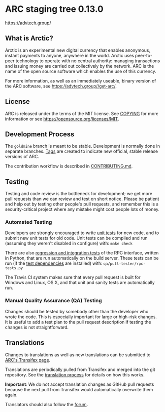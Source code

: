 ARC staging tree 0.13.0
===============================

https://advtech.group/


What is Arctic?
----------------

Arctic is an experimental new digital currency that enables anonymous, instant
payments to anyone, anywhere in the world. Arctic uses peer-to-peer technology
to operate with no central authority: managing transactions and issuing money
are carried out collectively by the network. ARC is the name of the open
source software which enables the use of this currency.

For more information, as well as an immediately useable, binary version of
the ARC software, see https://advtech.group//get-arc/.


License
-------

ARC is released under the terms of the MIT license. See [COPYING](COPYING) for more
information or see https://opensource.org/licenses/MIT.

Development Process
-------------------

The `goldmine` branch is meant to be stable. Development is normally done in separate branches.
[Tags](https://github.com/ArcticCore/arc/tags) are created to indicate new official,
stable release versions of ARC.

The contribution workflow is described in [CONTRIBUTING.md](CONTRIBUTING.md).

Testing
-------

Testing and code review is the bottleneck for development; we get more pull
requests than we can review and test on short notice. Please be patient and help out by testing
other people's pull requests, and remember this is a security-critical project where any mistake might cost people
lots of money.

### Automated Testing

Developers are strongly encouraged to write [unit tests](/doc/unit-tests.md) for new code, and to
submit new unit tests for old code. Unit tests can be compiled and run
(assuming they weren't disabled in configure) with: `make check`

There are also [regression and integration tests](/qa) of the RPC interface, written
in Python, that are run automatically on the build server.
These tests can be run (if the [test dependencies](/qa) are installed) with: `qa/pull-tester/rpc-tests.py`

The Travis CI system makes sure that every pull request is built for Windows
and Linux, OS X, and that unit and sanity tests are automatically run.

### Manual Quality Assurance (QA) Testing

Changes should be tested by somebody other than the developer who wrote the
code. This is especially important for large or high-risk changes. It is useful
to add a test plan to the pull request description if testing the changes is
not straightforward.

Translations
------------

Changes to translations as well as new translations can be submitted to
[ARC's Transifex page](https://www.transifex.com/projects/p/arc/).

Translations are periodically pulled from Transifex and merged into the git repository. See the
[translation process](doc/translation_process.md) for details on how this works.

**Important**: We do not accept translation changes as GitHub pull requests because the next
pull from Transifex would automatically overwrite them again.

Translators should also follow the [forum](https://advtech.group/forum/topic/arc-worldwide-collaboration.88/).
